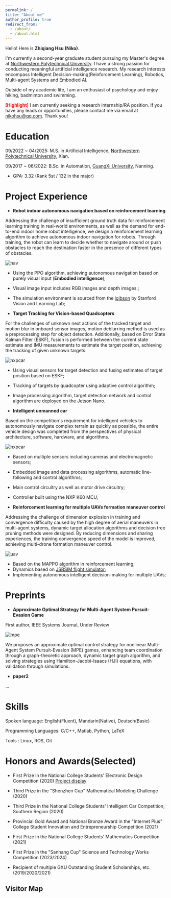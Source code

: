 ```yaml
---
permalink: /
title: "About me"
author_profile: true
redirect_from: 
  - /about/
  - /about.html
---
```


Hello! Here is **Zhiqiang Hsu (Niko)**.

I'm currently a second-year graduate student pursuing my Master's degree at [Northwestern Polytechnical University](https://www.nwpu.edu.cn/). I have a strong passion for conducting meaningful artificial intelligence research. My research interests encompass Intelligent Decision-making(Reinforcement Learning), Robotics, Multi-agent Systems and Embodied AI. 

Outside of my academic life, I am an enthusiast of psychology and enjoy hiking, badminton and swimming.

<span style="color:red"><b>[Highlight]</b></span> I am currently seeking a research internship/RA position. If you have any leads or opportunities, please contact me via email at nikohsu@qq.com. Thank you!

Education
======
09/2022 ~ 04/2025: M.S.  in Artificial Intelligence, [Northwestern Polytechnical University](https://www.nwpu.edu.cn/), Xian.

09/2017 ~ 06/2022: B.Sc. in Automation, [GuangXi University](https://www.gxu.edu.cn/), Nanning.

- GPA: 3.32  (Rank 5st / 132 in the major)

Project Experience
======
- **Robot indoor autonomous navigation based on reinforcement learning**

Addressing the challenge of insufficient ground truth data for reinforcement learning training in real-world environments, as well as the demand for end-to-end indoor home robot intelligence, we design a reinforcement learning algorithm to achieve autonomous indoor navigation for robots. Through training, the robot can learn to decide whether to navigate around or push obstacles to reach the destination faster in the presence of different types of obstacles.

![nav](/Niko.github.io/images/PJ_navigation.gif)

- Using the PPO algorithm, achieving autonomous navigation based on purely visual input (**Embodied intelligence**);
- Visual image input includes RGB images and depth images.;
- The simulation environment is sourced from the [igibson](https://svl.stanford.edu/igibson/) by Stanford Vision and Learning Lab;

- **Target Tracking for Vision-based Quadcopters**

For the challenges of unknown next actions of the tracked target and motion blur in onboard sensor images, motion deblurring method is used as a preprocessing step for object detection. Additionally, based on Error State Kalman Filter (ESKF), fusion is performed between the current state estimate and IMU measurements to estimate the target position, achieving the tracking of given unknown targets.

![nxpcar](/Niko.github.io/images/PJ_uavtrack.gif)

- Using visual sensors for target detection and fusing estimates of target position based on ESKF;
- Tracking of targets by quadcopter using adaptive control algorithm;
- Image processing algorithm, target detection network and control algorithm are deployed on the Jetson Nano.


- **Intelligent unmanned car**

Based on the competition's requirement for intelligent vehicles to autonomously navigate complex terrain as quickly as possible, the entire vehicle design was completed from the perspectives of physical architecture, software, hardware, and algorithms.

![nxpcar](/Niko.github.io/images/PJ_nxpcar.gif)

- Based on multiple sensors including cameras and electromagnetic sensors;
- Embedded image and data processing algorithms, automatic line-following and control algorithms;
- Main control circuitry as well as motor drive circuitry;
- Controller built using the NXP K60 MCU;

- **Reinforcement learning for multiple UAVs formation maneuver control**

Addressing the challenge of dimension explosion in training and convergence difficulty caused by the high degree of aerial maneuvers in multi-agent systems, dynamic target allocation algorithms and decision tree pruning methods were designed. By reducing dimensions and sharing experiences, the training convergence speed of the model is improved, achieving multi-drone formation maneuver control.

![uav](/Niko.github.io/images/PJ_UAV2v2.gif)

- Based on the MAPPO algorithm in reinforcement learning;
- Dynamics based on [JSBSIM flight simulator](https://jsbsim.sourceforge.net/);
- Implementing autonomous intelligent decision-making for multiple UAVs;


Preprints
======
- **Approximate Optimal Strategy for Multi-Agent System Pursuit-Evasion Game**

First author, IEEE Systems Journal, Under Review

![mpe](/Niko.github.io/images/PA_PE-game.png)

We proposes an approximate optimal control strategy for nonlinear Multi-Agent System Pursuit-Evasion (MPE) games, enhancing team coordination through a graph-theoretic approach, dynamic target graph algorithm, and solving strategies using Hamilton-Jacobi-Isaacs (HJI) equations, with validation through simulations.

- **paper2**

...

  
Skills
======
Spoken language: English(Fluent), Mandarin(Native), Deutsch(Basic)

Programming Languages: C/C++, Matlab, Python, LaTeX

Tools : Linux, ROS, Git


Honors and Awards(Selected)
======
- First Prize in the National College Students' Electronic Design Competition (2020) [Project display](https://www.bilibili.com/video/BV1ZK4y177U2)

- Third Prize in the "Shenzhen Cup" Mathematical Modeling Challenge (2020)

- Third Prize in the National College Students' Intelligent Car Competition, Southern Region (2020)

- Provincial Gold Award and National Bronze Award in the "Internet Plus" College Student Innovation and Entrepreneurship Competition (2021)

- First Prize in the National College Students' Mathematics Competition (2021)

- First Prize in the "Sanhang Cup" Science and Technology Works Competition (2023/2024)

- Recipient of multiple GXU Outstanding Student Scholarships, etc. (2019/2020/2021)



Visitor Map
------

<script type="text/javascript" src="//rf.revolvermaps.com/0/0/6.js?i=54e0ojatafc&amp;m=7&amp;c=e63100&amp;cr1=ffffff&amp;f=arial&amp;l=0&amp;bv=90&amp;lx=-420&amp;ly=420&amp;hi=20&amp;he=7&amp;hc=a8ddff&amp;rs=80" async="async"></script>
